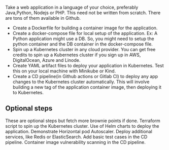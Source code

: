 Take a web application in a language of your choice, preferably Java,Python, Nodejs or PHP. This need not be written from scratch. There are tons of them available in Github.
- Create a Dockerfile for building a container image for the application.
- Create a docker-compose file for local setup of the application. Ex: A Python application might use a DB. So, you might need to setup the python container and the DB container in the docker-compose file.
- Spin up a Kubernetes cluster in any cloud provider. You can get free credits to spin up a Kubernetes cluster if you sign up in AWS, DigitalOcean, Azure and Linode.
- Create YAML artifact files to deploy your application in Kubernetes. Test this on your local machine with Minikube or Kind.
- Create a CD pipeline(in Github actions or Gitlab CI) to deploy any app changes to the Kubernetes cluster automatically. This will involve building a new tag of the application container image, then deploying it to Kubernetes.

## Optional steps
These are optional steps but fetch more brownie points if done.
Terraform script to spin up the Kubernetes cluster.
Use of Helm charts to deploy the application.
Demonstrate Horizontal pod Autoscaler.
Deploy additional services, like Redis or ElasticSearch.
Add basic test cases in the CD pipeline.
Container image vulnerability scanning in the CD pipeline. 
